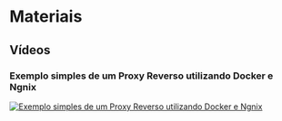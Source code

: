 
# Materiais
## Vídeos
### Exemplo simples de um Proxy Reverso utilizando Docker e Ngnix
[![ Exemplo simples de um Proxy Reverso utilizando Docker e Ngnix ](https://markdown-videos-api.jorgenkh.no/url?url=https%3A%2F%2Fyoutu.be%2FSRbNW3mjbuE)](https://youtu.be/SRbNW3mjbuE)
